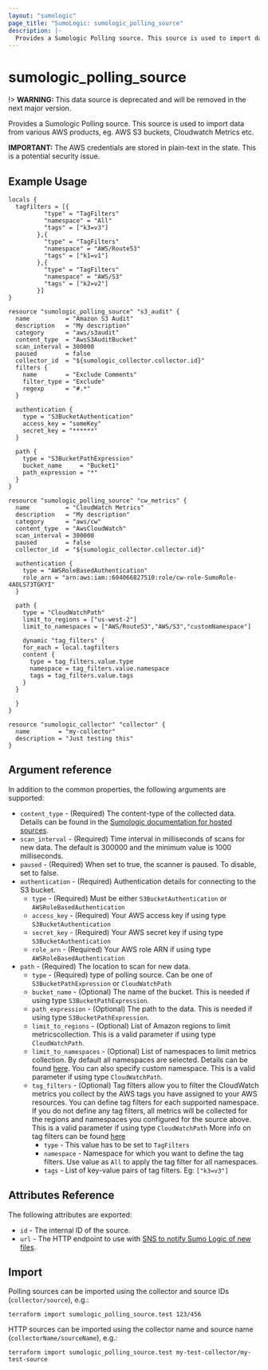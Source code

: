 ```yaml
---
layout: "sumologic"
page_title: "SumoLogic: sumologic_polling_source"
description: |-
  Provides a Sumologic Polling source. This source is used to import data from various AWS products.
---
```


# sumologic_polling_source

!> **WARNING:** This data source is deprecated and will be removed in the next major version.

Provides a Sumologic Polling source. This source is used to import data from various AWS products, eg. AWS S3 buckets, Cloudwatch Metrics etc.

__IMPORTANT:__ The AWS credentials are stored in plain-text in the state. This is a potential security issue.

## Example Usage
```hcl
locals {
  tagfilters = [{
          "type" = "TagFilters"
          "namespace" = "All"
          "tags" = ["k3=v3"]
        },{
          "type" = "TagFilters"
          "namespace" = "AWS/Route53"
          "tags" = ["k1=v1"]
        },{
          "type" = "TagFilters"
          "namespace" = "AWS/S3"
          "tags" = ["k2=v2"]
        }]
}

resource "sumologic_polling_source" "s3_audit" {
  name          = "Amazon S3 Audit"
  description   = "My description"
  category      = "aws/s3audit"
  content_type  = "AwsS3AuditBucket"
  scan_interval = 300000
  paused        = false
  collector_id  = "${sumologic_collector.collector.id}"
  filters {
    name        = "Exclude Comments"
    filter_type = "Exclude"
    regexp      = "#.*"
  }

  authentication {
    type = "S3BucketAuthentication"
    access_key = "someKey"
    secret_key = "******"
  }

  path {
    type = "S3BucketPathExpression"
    bucket_name     = "Bucket1"
    path_expression = "*"
  }
}

resource "sumologic_polling_source" "cw_metrics" {
  name          = "CloudWatch Metrics"
  description   = "My description"
  category      = "aws/cw"
  content_type  = "AwsCloudWatch"
  scan_interval = 300000
  paused        = false
  collector_id  = "${sumologic_collector.collector.id}"

  authentication {
    type = "AWSRoleBasedAuthentication"
    role_arn = "arn:aws:iam::604066827510:role/cw-role-SumoRole-4AOLS73TGKYI"
  }

  path {
    type = "CloudWatchPath"
    limit_to_regions = ["us-west-2"]
    limit_to_namespaces = ["AWS/Route53","AWS/S3","customNamespace"]
  
    dynamic "tag_filters" {
    for_each = local.tagfilters
    content {
      type = tag_filters.value.type
      namespace = tag_filters.value.namespace
      tags = tag_filters.value.tags
    }
  }

  }
}

resource "sumologic_collector" "collector" {
  name        = "my-collector"
  description = "Just testing this"
}
```

## Argument reference

In addition to the common properties, the following arguments are supported:

 - `content_type` - (Required) The content-type of the collected data. Details can be found in the [Sumologic documentation for hosted sources][1].
 - `scan_interval` - (Required) Time interval in milliseconds of scans for new data. The default is 300000 and the minimum value is 1000 milliseconds.
 - `paused` - (Required) When set to true, the scanner is paused. To disable, set to false.
 - `authentication` - (Required) Authentication details for connecting to the S3 bucket.
     + `type` - (Required) Must be either `S3BucketAuthentication` or `AWSRoleBasedAuthentication`
     + `access_key` - (Required) Your AWS access key if using type `S3BucketAuthentication`
     + `secret_key` - (Required) Your AWS secret key if using type `S3BucketAuthentication`
     + `role_arn` - (Required) Your AWS role ARN if using type `AWSRoleBasedAuthentication`
 - `path` - (Required) The location to scan for new data.
     + `type` - (Required) type of polling source. Can be one of `S3BucketPathExpression` or  `CloudWatchPath`
     + `bucket_name` - (Optional) The name of the bucket. This is needed if using type `S3BucketPathExpression`. 
     + `path_expression` - (Optional) The path to the data. This is needed if using type `S3BucketPathExpression`.
     + `limit_to_regions` - (Optional) List of Amazon regions to limit metricscollection. This is a valid parameter if  using type `CloudWatchPath`.
     + `limit_to_namespaces` - (Optional) List of namespaces to limit metrics collection. By default all namespaces are selected. Details can be found [here](https://help.sumologic.com/03Send-Data/Sources/02Sources-for-Hosted-Collectors/Amazon-Web-Services/Amazon-CloudWatch-Source-for-Metrics#aws%C2%A0tag-filtering-namespace-support). You can also  specify custom namespace. This is a valid parameter if using type `CloudWatchPath`.
     + `tag_filters` - (Optional) Tag filters allow you to filter the CloudWatch metrics you collect by the AWS tags you have assigned to your AWS resources. You can define tag filters for each supported namespace. If you do not define any tag filters, all metrics will be collected for the regions and namespaces you configured for the source above. This is a valid parameter if using type `CloudWatchPath` More info on tag filters can be found [here](https://help.sumologic.com/03Send-Data/Sources/02Sources-for-Hosted-Collectors/Amazon-Web-Services/Amazon-CloudWatch-Source-for-Metrics#about-aws-tag-filtering)
          + `type` - This value has to be set to `TagFilters`
          + `namespace` - Namespace for which you want to define the tag filters. Use  value as `All` to apply the tag filter for all namespaces.
          + `tags` - List of key-value pairs of tag filters. Eg: `["k3=v3"]`

## Attributes Reference
The following attributes are exported:

- `id` - The internal ID of the source.
- `url` - The HTTP endpoint to use with [SNS to notify Sumo Logic of new files](https://help.sumologic.com/03Send-Data/Sources/02Sources-for-Hosted-Collectors/Amazon-Web-Services/AWS-S3-Source#Set_up_SNS_in_AWS_(Optional)).

## Import
Polling sources can be imported using the collector and source IDs (`collector/source`), e.g.:

```hcl
terraform import sumologic_polling_source.test 123/456
```

HTTP sources can be imported using the collector name and source name (`collectorName/sourceName`), e.g.:

```hcl
terraform import sumologic_polling_source.test my-test-collector/my-test-source
```

[1]: https://help.sumologic.com/Send_Data/Sources/03Use_JSON_to_Configure_Sources/JSON_Parameters_for_Hosted_Sources
